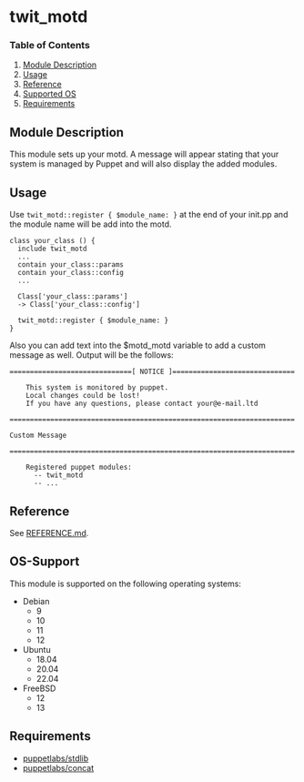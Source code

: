 # twit_motd

### Table of Contents

1. [Module Description](#description)
2. [Usage](#usage)
3. [Reference](#reference)
4. [Supported OS](#os-support)
5. [Requirements](#requirements)

## Module Description

This module sets up your motd. A message will appear stating that your system is managed by Puppet and will also display the added modules.

## Usage

Use ```twit_motd::register { $module_name: }``` at the end of your init.pp and the module name will be add into the motd.

```
class your_class () {
  include twit_motd
  ...
  contain your_class::params
  contain your_class::config
  ...

  Class['your_class::params']
  -> Class['your_class::config']

  twit_motd::register { $module_name: }
}

```

Also you can add text into the $motd_motd variable to add a custom message as well. Output will be the follows:

```
==============================[ NOTICE ]==============================

    This system is monitored by puppet.
    Local changes could be lost!
    If you have any questions, please contact your@e-mail.ltd

======================================================================

Custom Message

======================================================================

    Registered puppet modules:
      -- twit_motd
      -- ...

```


## Reference

See [REFERENCE.md](REFERENCE.md).

## OS-Support

This module is supported on the following operating systems:

* Debian
	* 9
	* 10
	* 11
	* 12
* Ubuntu
	* 18.04
	* 20.04
	* 22.04
* FreeBSD
	* 12
	* 13

## Requirements

- [puppetlabs/stdlib](https://forge.puppet.com/modules/puppetlabs/stdlib/readme)
- [puppetlabs/concat](https://forge.puppet.com/modules/puppetlabs/concat/readme)
